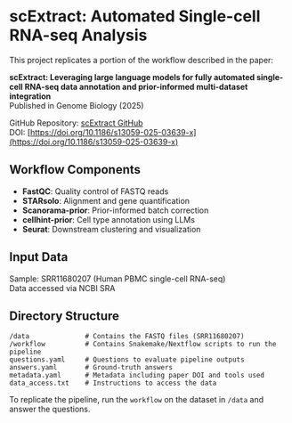 # scExtract: Automated Single-cell RNA-seq Analysis

This project replicates a portion of the workflow described in the paper:

**scExtract: Leveraging large language models for fully automated single-cell RNA-seq data annotation and prior-informed multi-dataset integration**  
Published in Genome Biology (2025)

GitHub Repository: [scExtract GitHub](https://github.com/IGVF/single-cell-pipeline)  
DOI: [https://doi.org/10.1186/s13059-025-03639-x](https://doi.org/10.1186/s13059-025-03639-x)

## Workflow Components
- **FastQC**: Quality control of FASTQ reads  
- **STARsolo**: Alignment and gene quantification  
- **Scanorama-prior**: Prior-informed batch correction  
- **cellhint-prior**: Cell type annotation using LLMs  
- **Seurat**: Downstream clustering and visualization  

## Input Data
Sample: SRR11680207 (Human PBMC single-cell RNA-seq)  
Data accessed via NCBI SRA

## Directory Structure
```
/data              # Contains the FASTQ files (SRR11680207)
/workflow          # Contains Snakemake/Nextflow scripts to run the pipeline
questions.yaml     # Questions to evaluate pipeline outputs
answers.yaml       # Ground-truth answers
metadata.yaml      # Metadata including paper DOI and tools used
data_access.txt    # Instructions to access the data
```

To replicate the pipeline, run the `workflow` on the dataset in `/data` and answer the questions.